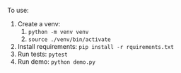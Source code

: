 To use:
1. Create a venv:
    1. `python -m venv venv`
    2. `source ./venv/bin/activate`
2. Install requirements: `pip install -r rquirements.txt`
3. Run tests: `pytest`
4. Run demo: `python demo.py`
